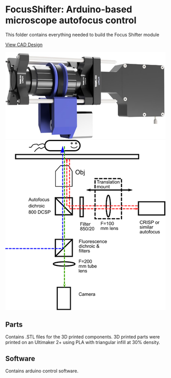 # FocusShifter: Arduino-based microscope autofocus control

This folder contains everything needed to build the Focus Shifter module

<a href="https://a360.co/3rbyG3y">View CAD Design</a>

<img src="Focus-Shifter.jpg" width="500">

<img src="Focus-Shifter-Line.png" width="500">

## Parts

Contains .STL files for the 3D printed components. 3D printed parts were printed on an Ultimaker 2+ using PLA with triangular infill at 30% density.

## Software

Contains arduino control software.
